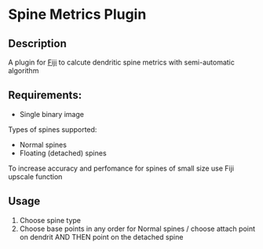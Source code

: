 # Spine Metrics Plugin 

## Description
A plugin for [Fiji](https://github.com/fiji/fiji) to calcute dendritic spine metrics with semi-automatic algorithm

## Requirements:
* Single binary image

Types of spines supported:
* Normal spines
* Floating (detached) spines 

To increase accuracy and perfomance for spines of small size use Fiji upscale function

## Usage
1. Choose spine type
2. Choose base points in any order for Normal spines / choose attach point on dendrit AND THEN point on the detached spine

